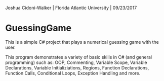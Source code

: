 Joshua Cidoni-Walker | Florida Atlantic University | 09/23/2017

# GuessingGame
This is a simple C# project that plays a numerical guessing game with the user.

This program demonstrates a variety of basic skills in C# (and general programming) such as:
OOP, Commenting, Variable Scope, Variable Declarations, Variable Initializiations, Regions, Function Declarations, 
Function Calls, Conditional Loops, Exception Handling and more.
